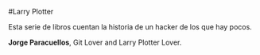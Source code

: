#Larry Plotter

Esta serie de libros cuentan la historia de un hacker de los que hay pocos.


**Jorge Paracuellos**, Git Lover and  Larry Plotter Lover.

